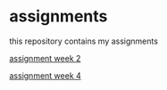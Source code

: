 # assignments
this repository contains my assignments

[assignment week 2](https://github.com/RoyMatthijssen/assignments/blob/master/Assignment_week_2%2B.ipynb)

[assignment week 4](https://github.com/RoyMatthijssen/assignments/blob/master/Assignment_week_4%20(3).ipynb)


